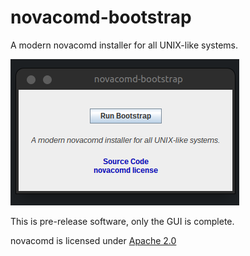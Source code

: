 # novacomd-bootstrap

A modern novacomd installer for all UNIX-like systems.

![GUI](https://raw.githubusercontent.com/NotAlexNoyle/novacomd-bootstrap/master/assets/gui.png)

This is pre-release software, only the GUI is complete.

novacomd is licensed under [Apache 2.0](https://www.apache.org/licenses/LICENSE-2.0.txt)
